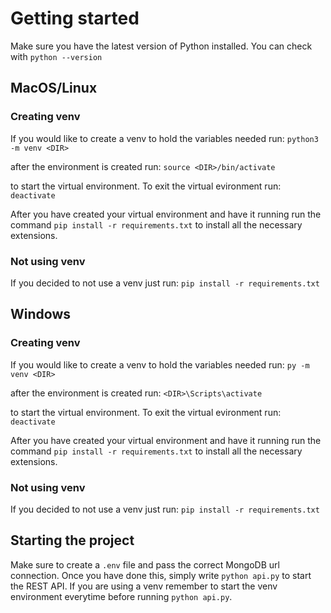 # Getting started

Make sure you have the latest version of Python installed. You can check with `python --version`

## MacOS/Linux

### Creating venv

If you would like to create a venv to hold the variables needed run:
`python3 -m venv <DIR>`

after the environment is created run:
`source <DIR>/bin/activate`

to start the virtual environment.
To exit the virtual evironment run:
`deactivate`

After you have created your virtual environment and have it running run the command
`pip install -r requirements.txt`
to install all the necessary extensions.

### Not using venv

If you decided to not use a venv just run:
`pip install -r requirements.txt`

## Windows

### Creating venv

If you would like to create a venv to hold the variables needed run:
`py -m venv <DIR>`

after the environment is created run:
`<DIR>\Scripts\activate`

to start the virtual environment.
To exit the virtual evironment run:
`deactivate`

After you have created your virtual environment and have it running run the command
`pip install -r requirements.txt`
to install all the necessary extensions.

### Not using venv

If you decided to not use a venv just run:
`pip install -r requirements.txt`

## Starting the project

Make sure to create a `.env` file and pass the correct MongoDB url connection. Once you have done this, simply write `python api.py` to start the REST API. If you are using a venv remember to start the venv environment everytime before running `python api.py`.
